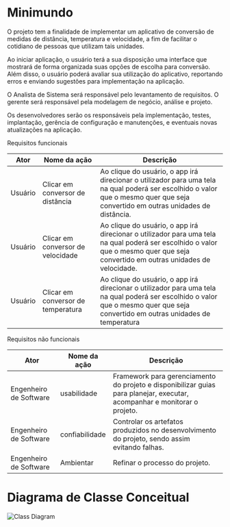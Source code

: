 # Minimundo

O  projeto tem a finalidade de implementar um aplicativo de conversão de medidas de distância, temperatura e velocidade, a fim de facilitar o cotidiano de pessoas que utilizam tais unidades.

Ao iniciar aplicação, o usuário terá a sua disposição uma interface que mostrará de forma organizada suas opções de escolha para conversão. Além disso, o usuário poderá avaliar sua utilização do aplicativo, reportando erros e enviando sugestões para implementação na aplicação.

O Analista de Sistema será responsável pelo levantamento de requisitos. O gerente será responsável pela modelagem de negócio, análise e projeto.

Os desenvolvedores serão os responsáveis pela implementação, testes, implantação, gerência de configuração e manutenções,  e eventuais novas atualizações na aplicação.



Requisitos funcionais

| Ator | Nome da ação | Descrição |
| --- | --- | --- |
| Usuário | Clicar em conversor de distância | Ao clique do usuário, o app irá direcionar o utilizador para  uma tela na qual poderá ser escolhido o valor que o mesmo quer que seja convertido em outras unidades de distância. |
| Usuário | Clicar em conversor de velocidade | Ao clique do usuário, o app irá direcionar o utilizador para  uma tela na qual poderá ser escolhido o valor que o mesmo quer que seja convertido em outras unidades de velocidade. |
| Usuário | Clicar em conversor de temperatura | Ao clique do usuário, o app irá direcionar o utilizador para  uma tela na qual poderá ser escolhido o valor que o mesmo quer que seja convertido em outras unidades de temperatura |

Requisitos não funcionais

| Ator | Nome da ação | Descrição |
| --- | --- | --- |
| Engenheiro de Software | usabilidade | Framework para gerenciamento do projeto e disponibilizar guias para planejar, executar, acompanhar e monitorar o projeto. |
| Engenheiro de Software | confiabilidade | Controlar os artefatos produzidos no desenvolvimento do projeto, sendo assim evitando falhas. |
| Engenheiro de Software | Ambientar | Refinar o processo do projeto. |







# Diagrama de Classe Conceitual

![Class Diagram](Diagrama%20de%20Classe%20Conceitual.svg)
